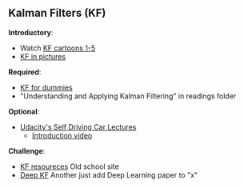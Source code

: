 Kalman Filters (KF)
----

__Introductory__:

- Watch [KF cartoons 1-5](https://www.mathworks.com/videos/understanding-kalman-filters-part-1-why-use-kalman-filters--1485813028675.html)
- [KF in pictures](http://www.bzarg.com/p/how-a-kalman-filter-works-in-pictures/)

__Required__:

- [KF for dummies](http://bilgin.esme.org/BitsAndBytes/KalmanFilterforDummies)
- "Understanding and Applying Kalman Filtering" in readings folder

__Optional__:

- [Udacity's Self Driving Car Lectures](https://in.udacity.com/course/artificial-intelligence-for-robotics--cs373/)
    + [Introduction video](https://classroom.udacity.com/courses/cs373/lessons/48723604/concepts/486709880923)

__Challenge__:

- [KF resoureces](http://www.cs.unc.edu/~welch/kalman/) Old school site
- [Deep KF](https://arxiv.org/abs/1511.05121) Another just add Deep Learning paper to "x"